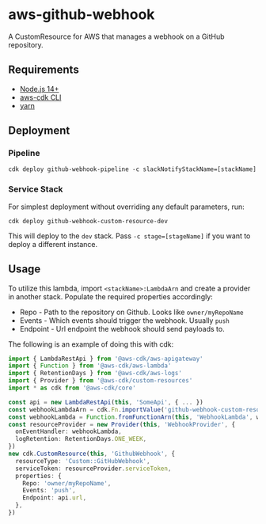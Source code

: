 # aws-github-webhook
A CustomResource for AWS that manages a webhook on a GitHub repository.

## Requirements
* [Node.js 14+](https://nodejs.org/)
* [aws-cdk CLI](https://docs.aws.amazon.com/cdk/latest/guide/cli.html)
* [yarn](https://yarnpkg.com/)

## Deployment

### Pipeline
```
cdk deploy github-webhook-pipeline -c slackNotifyStackName=[stackName]
```

### Service Stack

For simplest deployment without overriding any default parameters, run:
```
cdk deploy github-webhook-custom-resource-dev
```

This will deploy to the `dev` stack. Pass `-c stage=[stageName]` if you want to deploy a different instance.

## Usage

To utilize this lambda, import `<stackName>:LambdaArn` and create a provider in another stack. Populate the required properties accordingly:
* Repo - Path to the repository on Github. Looks like `owner/myRepoName`
* Events - Which events should trigger the webhook. Usually `push`
* Endpoint - Url endpoint the webhook should send payloads to.

The following is an example of doing this with cdk:

```typescript
import { LambdaRestApi } from '@aws-cdk/aws-apigateway'
import { Function } from '@aws-cdk/aws-lambda'
import { RetentionDays } from '@aws-cdk/aws-logs'
import { Provider } from '@aws-cdk/custom-resources'
import * as cdk from '@aws-cdk/core'

const api = new LambdaRestApi(this, 'SomeApi', { ... })
const webhookLambdaArn = cdk.Fn.importValue('github-webhook-custom-resource-dev:LambdaArn')
const webhookLambda = Function.fromFunctionArn(this, 'WebhookLambda', webhookLambdaArn)
const resourceProvider = new Provider(this, 'WebhookProvider', {
  onEventHandler: webhookLambda,
  logRetention: RetentionDays.ONE_WEEK,
})
new cdk.CustomResource(this, 'GithubWebhook', {
  resourceType: 'Custom::GitHubWebhook',
  serviceToken: resourceProvider.serviceToken,
  properties: {
    Repo: 'owner/myRepoName',
    Events: 'push',
    Endpoint: api.url,
  },
})
```
